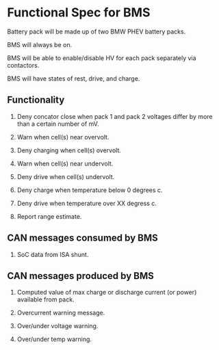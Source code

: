 # Functional Spec for BMS

Battery pack will be made up of two BMW PHEV battery packs.

BMS will always be on.

BMS will be able to enable/disable HV for each pack separately via contactors.

BMS will have states of rest, drive, and charge.

## Functionality

1. Deny concator close when pack 1 and pack 2 voltages differ by more than a
   certain number of mV.

2. Warn when cell(s) near overvolt.

3. Deny charging when cell(s) overvolt.

4. Warn when cell(s) near undervolt.

5. Deny drive when cell(s) undervolt.

6. Deny charge when temperature below 0 degrees c.

7. Deny drive when temperature over XX degress c.

8. Report range estimate.

## CAN messages consumed by BMS

1. SoC data from ISA shunt.

## CAN messages produced by BMS

1. Computed value of max charge or discharge current (or power) available from
   pack.

2. Overcurrent warning message.

3. Over/under voltage warning.

4. Over/under temp warning.